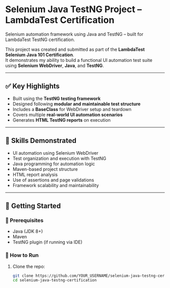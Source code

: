 # Selenium Java TestNG Project – LambdaTest Certification
Selenium automation framework using Java and TestNG – built for LambdaTest TestNG certification.


This project was created and submitted as part of the **LambdaTest Selenium Java 101 Certification**.  
It demonstrates my ability to build a functional UI automation test suite using **Selenium WebDriver**, **Java**, and **TestNG**.

---

## ✅ Key Highlights

- Built using the **TestNG testing framework**
- Designed following **modular and maintainable test structure**
- Includes a **BaseClass** for WebDriver setup and teardown
- Covers multiple **real-world UI automation scenarios**
- Generates **HTML TestNG reports** on execution

---

## 🧠 Skills Demonstrated

- UI automation using Selenium WebDriver
- Test organization and execution with TestNG
- Java programming for automation logic
- Maven-based project structure
- HTML report analysis
- Use of assertions and page validations
- Framework scalability and maintainability

---

## 🚀 Getting Started

### 🧾 Prerequisites

- Java (JDK 8+)
- Maven
- TestNG plugin (if running via IDE)

### 🔧 How to Run

1. Clone the repo:
   ```bash
   git clone https://github.com/YOUR_USERNAME/selenium-java-testng-certification.git
   cd selenium-java-testng-certification
